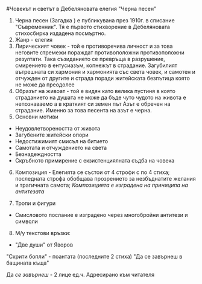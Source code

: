#Човекът и светът в Дебеляновата елегия "Черна песен"
1. Черна песен (Загадка ) е публикувана през 1910г. в списание "Съвременник". Тя е първото стихворение в Дебеляновата стихосбирка издадена посмъртно.
2. Жанр - елегия
3. Лирическият човек - той е противоречива личност и за това неговите стремежи пораждат противоположни противоположни резултати. Така съзиданието се превръща в разрушение, смирението в ентусиазъм, копнежът в страдание. Загубилият вътрешната си хармония и хармонията със света човек, и самотен и отчужден от другите и страда поради житейската безпътица която не може да преодолее
4. Образът на живоат - той е видян като велика пустиня в която страданието на душата не може да бъде чуто чудото на живота е непознаваемо а в краткият си земен път Азът е обречен на страдание. Именно за това песента на азът е черна.
5. Основни мотиви
 - Неудовлетвореността от живота 
 - Загубените житейски опори
 - Недостижимият смисъл на битието
 - Самотата и отчуждението на света
 - Безнадеждността
 - Скръбното примирение с екзистенциялната съдба на човека

6. Композиция - Елегията се състои от 4 строфи с по 4 стиха; последната строфа обобщава прозрението за незбъднатите желания и трагичната самота;
 *Композицията е изградена на приниципа на антитезата* 

7. Тропи и фигури
 - Смисловото послание е изградено через многобройни антитези и символи 

8. М/у текстови връзки:
 - "Две души" от Яворов

 "Скрити бопли" - поантата (последните 2 стиха)
 "Да се завърнеш в бащината къща" 

Да *се завърнеш* - 2 лице ед.ч.
Адресирано към читателя
